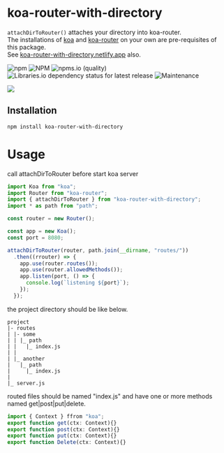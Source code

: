# koa-router-with-directory

`attachDirToRouter()` attaches your directory into koa-router.  
The installations of [koa](https://www.npmjs.com/package/koa) and [koa-router](https://www.npmjs.com/package/koa-router) on your own are pre-requisites of this package.  
See [koa-router-with-directory.netlify.app](https://koa-router-with-directory.netlify.app/) also.

![npm](https://img.shields.io/npm/v/koa-router-with-directory)
![NPM](https://img.shields.io/npm/l/koa-router-with-directory)
![npms.io (quality)](https://img.shields.io/npms-io/quality-score/koa-router-with-directory)
![Libraries.io dependency status for latest release](https://img.shields.io/librariesio/release/npm/koa-router-with-directory)
![Maintenance](https://img.shields.io/maintenance/yes/2022)

[![](https://nodei.co/npm/koa-router-with-directory.svg?mini=true)](https://www.npmjs.com/package/koa-router-with-directory)

## Installation
``` shell
npm install koa-router-with-directory
```

# Usage

call attachDirToRouter before start koa server
``` typescript
import Koa from "koa";
import Router from "koa-router";
import { attachDirToRouter } from "koa-router-with-directory";
import * as path from "path";

const router = new Router();

const app = new Koa();
const port = 8080;

attachDirToRouter(router, path.join(__dirname, "routes/"))
  .then((rrouter) => {
    app.use(router.routes());
    app.use(router.allowedMethods());
    app.listen(port, () => {
      console.log(`listening ${port}`);
    });
  });
```

the project directory should be like below.
``` shell
project
|- routes
| |- some
| | |_ path
| |   |_ index.js
| |
| |_ another
|   |_ path
|     |_ index.js
|
|_ server.js
```

routed files should be named "index.js" and have one or more methods named get|post|put|delete.
``` typescript
import { Context } ffrom "koa";
export function get(ctx: Context){}
export function post(ctx: Context){}
export function put(ctx: Context){}
export function Delete(ctx: Context){}
```
